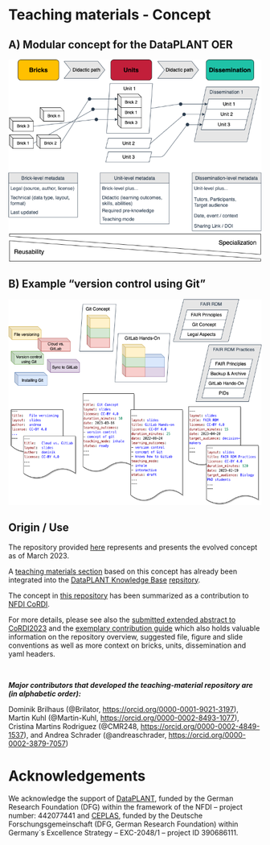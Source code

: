 # Teaching materials  - Concept

## A) Modular concept for the DataPLANT OER

![](images/teaching_concept-A.drawio.png)

## B) Example “version control using Git”

![](images/teaching_concept-B.drawio.png)

## Origin / Use

The repository provided [here](https://github.com/nfdi4plants/teaching-materials-concept) represents and presents the evolved concept as of March 2023.  

A [teaching materials section](https://github.com/nfdi4plants/nfdi4plants.knowledgebase/tree/main/src/docs/teaching-materials) based on this concept has already been integrated into the [DataPLANT Knowledge Base](https://nfdi4plants.org/nfdi4plants.knowledgebase/index.html) [repsitory](https://github.com/nfdi4plants/nfdi4plants.knowledgebase). 

The concept in [this repository](https://github.com/nfdi4plants/teaching-materials-concept) has been summarized as a contribution to [NFDI CoRDI](https://www.nfdi.de/cordi-2023/?lang=en).

For more details, please see also the [submitted extended abstract to CoRDI2023](./cordi2023_files/extended_abstract/2023-04-25_One-source-to-teach-them-all.pdf) and the [exemplary contribution guide](./CONTRIBUTING.md) which also holds valuable information on the repository overview, suggested file, figure and slide conventions as well as more context on bricks, units, dissemination and yaml headers.

<br/>

***Major contributors that developed the teaching-material repository are (in alphabetic order):***

Dominik Brilhaus (@Brilator, https://orcid.org/0000-0001-9021-3197), Martin Kuhl (@Martin-Kuhl, https://orcid.org/0000-0002-8493-1077), Cristina Martins Rodriguez (@CMR248, https://orcid.org/0000-0002-4849-1537), and Andrea Schrader (@andreaschrader, https://orcid.org/0000-0002-3879-7057)

# Acknowledgements
We acknowledge the support of [DataPLANT](https://nfdi4plants.org/), funded by the German Research Foundation (DFG) within the framework of the NFDI – project number: 442077441 and [CEPLAS](https://www.ceplas.eu/), funded by the Deutsche Forschungsgemeinschaft (DFG, German Research Foundation) within Germany´s Excellence Strategy – EXC-2048/1 – project ID 390686111.